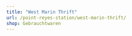 ```yaml
---
title: "West Marin Thrift"
url: /point-reyes-station/west-marin-thrift/
shop: Gebrauchtwaren
---
```


